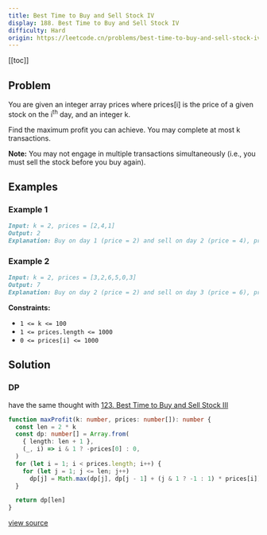 ```yaml
---
title: Best Time to Buy and Sell Stock IV
display: 188. Best Time to Buy and Sell Stock IV
difficulty: Hard
origin: https://leetcode.cn/problems/best-time-to-buy-and-sell-stock-iv
---
```


[[toc]]

## Problem

You are given an integer array prices where prices[i] is the price of a given stock on the i<sup>th</sup> day, and an integer k.

Find the maximum profit you can achieve. You may complete at most k transactions.

**Note:** You may not engage in multiple transactions simultaneously (i.e., you must sell the stock before you buy again).

## Examples

### Example 1

```md
Input: k = 2, prices = [2,4,1]
Output: 2
Explanation: Buy on day 1 (price = 2) and sell on day 2 (price = 4), profit = 4-2 = 2.
```

### Example 2

```md
Input: k = 2, prices = [3,2,6,5,0,3]
Output: 7
Explanation: Buy on day 2 (price = 2) and sell on day 3 (price = 6), profit = 6-2 = 4. Then buy on day 5 (price = 0) and sell on day 6 (price = 3), profit = 3-0 = 3.
```

**Constraints:**

- `1 <= k <= 100`
- `1 <= prices.length <= 1000`
- `0 <= prices[i] <= 1000`

## Solution

### DP

have the same thought with [123. Best Time to Buy and Sell Stock III](/algorithms/dynamic-programming/123)

```ts
function maxProfit(k: number, prices: number[]): number {
  const len = 2 * k
  const dp: number[] = Array.from(
    { length: len + 1 },
    (_, i) => i & 1 ? -prices[0] : 0,
  )
  for (let i = 1; i < prices.length; i++) {
    for (let j = 1; j <= len; j++)
      dp[j] = Math.max(dp[j], dp[j - 1] + (j & 1 ? -1 : 1) * prices[i])
  }

  return dp[len]
}
```

[view source](https://leetcode.cn/problems/best-time-to-buy-and-sell-stock-iv)

